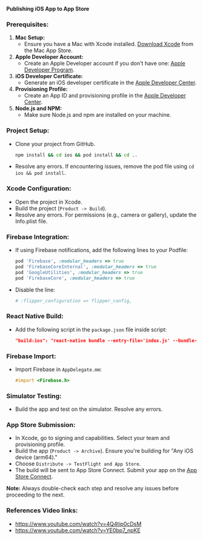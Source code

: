 **Publishing iOS App to App Store**

### Prerequisites:
1. **Mac Setup:**
   - Ensure you have a Mac with Xcode installed. [Download Xcode](https://apps.apple.com/us/app/xcode/id497799835) from the Mac App Store.
2. **Apple Developer Account:**
   - Create an Apple Developer account if you don't have one: [Apple Developer Program](https://developer.apple.com/).
3. **iOS Developer Certificate:**
   - Generate an iOS developer certificate in the [Apple Developer Center](https://developer.apple.com/account/resources/certificates/list).
4. **Provisioning Profile:**
   - Create an App ID and provisioning profile in the [Apple Developer Center](https://developer.apple.com/account/resources/identifiers/list).
5. **Node.js and NPM:**
   - Make sure Node.js and npm are installed on your machine.

### Project Setup:
- Clone your project from GitHub.
  ```bash
  npm install && cd ios && pod install && cd ..
  ```
- Resolve any errors. If encountering issues, remove the pod file using `cd ios && pod install`.

### Xcode Configuration:
- Open the project in Xcode.
- Build the project (`Product -> Build`).
- Resolve any errors. For permissions (e.g., camera or gallery), update the Info.plist file.

### Firebase Integration:
- If using Firebase notifications, add the following lines to your Podfile:
  ```ruby
  pod 'Firebase', :modular_headers => true
  pod 'FirebaseCoreInternal', :modular_headers => true
  pod 'GoogleUtilities', :modular_headers => true
  pod 'FirebaseCore', :modular_headers => true
  ```
- Disable the line:
  ```ruby
  # :flipper_configuration => flipper_config,
  ```

### React Native Build:
- Add the following script in the `package.json` file inside script:
  ```json
  "build:ios": "react-native bundle --entry-file='index.js' --bundle-output='./ios/main.jsbundle' --dev=false --platform='iOS'"
  ```

### Firebase Import:
- Import Firebase in `AppDelegate.mm`:
  ```objective-c
  #import <Firebase.h>
  ```

### Simulator Testing:
- Build the app and test on the simulator. Resolve any errors.

### App Store Submission:
- In Xcode, go to signing and capabilities. Select your team and provisioning profile.
- Build the app (`Product -> Archive`). Ensure you're building for "Any iOS device (arm64)."
- Choose `Distribute -> TestFlight and App Store`.
- The build will be sent to App Store Connect. Submit your app on the [App Store Connect](https://appstoreconnect.apple.com/).

**Note:** Always double-check each step and resolve any issues before proceeding to the next.

### References Video links:
 - https://www.youtube.com/watch?v=4Q4tip0cDsM
 - https://www.youtube.com/watch?v=YE0bp7_npKE
